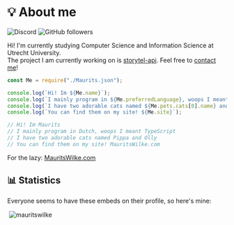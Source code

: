 # 💡 About me

![Discord](https://img.shields.io/badge/Discord-The%20Almighty%20One%233365-88DAAC)
![GitHub followers](https://img.shields.io/github/followers/MauritsWilke?color=%2388DAAC&label=Followers&style=social)

Hi! I'm currently studying Computer Science and Information Science at Utrecht University.\
The project I am currently working on is [storytel-api](https://github.com/MauritsWilke/storytel-api). Feel free to [contact me][mauritswilke.com]!

```javascript
const Me = require("./Maurits.json");

console.log(`Hi! Im ${Me.name}`);
console.log(`I mainly program in ${Me.preferredLanguage}, woops I meant ${Me.preferredProgrammingLanguage}`);
console.log(`I have two adorable cats named ${Me.pets.cats[0].name} and ${Me.pets.cats[1].name}`);
console.log(`You can find them on my site! ${Me.site}`);

// Hi! Im Maurits
// I mainly program in Dutch, woops I meant TypeScript
// I have two adorable cats named Pippa and Olly
// You can find them on my site! MauritsWilke.com
```

For the lazy: [MauritsWilke.com]

## 📊 Statistics
Everyone seems to have these embeds on their profile, so here's mine:
<p>&nbsp;<img align="center" src="https://github-readme-stats.vercel.app/api?username=mauritswilke&show_icons=true&theme=onedark&hide_border=true&cache_seconds=0&locale=en&hide_rank=true" alt="mauritswilke" /></p>

[mauritswilke.com]: https://www.mauritswilke.com
[hex]: #FFFFFF
